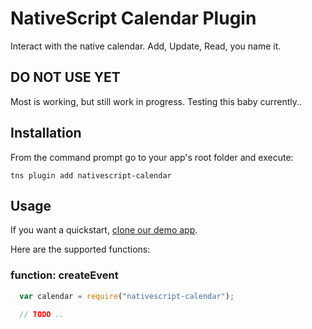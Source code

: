 # NativeScript Calendar Plugin

Interact with the native calendar. Add, Update, Read, you name it.



## DO NOT USE YET
Most is working, but still work in progress. Testing this baby currently..





## Installation
From the command prompt go to your app's root folder and execute:
```
tns plugin add nativescript-calendar
```

## Usage

If you want a quickstart, [clone our demo app](https://github.com/EddyVerbruggen/nativescript-calendar-demo).

Here are the supported functions:

### function: createEvent
```js
  var calendar = require("nativescript-calendar");
  
  // TODO ..
```